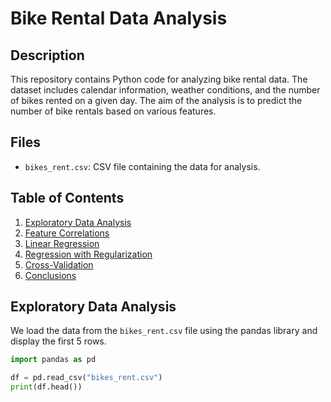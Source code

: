 # Bike Rental Data Analysis

## Description

This repository contains Python code for analyzing bike rental data. The dataset includes calendar information, weather conditions, and the number of bikes rented on a given day. The aim of the analysis is to predict the number of bike rentals based on various features.

## Files

- `bikes_rent.csv`: CSV file containing the data for analysis.

## Table of Contents

1. [Exploratory Data Analysis](#exploratory-data-analysis)
2. [Feature Correlations](#feature-correlations)
3. [Linear Regression](#linear-regression)
4. [Regression with Regularization](#regression-with-regularization)
5. [Cross-Validation](#cross-validation)
6. [Conclusions](#conclusions)

## Exploratory Data Analysis

We load the data from the `bikes_rent.csv` file using the pandas library and display the first 5 rows.

```python
import pandas as pd

df = pd.read_csv("bikes_rent.csv")
print(df.head())
